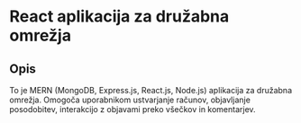 ﻿# React aplikacija za družabna omrežja

## Opis

To je MERN (MongoDB, Express.js, React.js, Node.js) aplikacija za družabna omrežja. Omogoča uporabnikom ustvarjanje računov, objavljanje posodobitev, interakcijo z  objavami preko všečkov in komentarjev.



